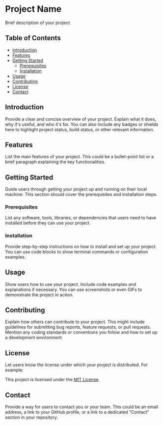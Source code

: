 # Project Name

Brief description of your project.

## Table of Contents

- [Introduction](#introduction)
- [Features](#features)
- [Getting Started](#getting-started)
  - [Prerequisites](#prerequisites)
  - [Installation](#installation)
- [Usage](#usage)
- [Contributing](#contributing)
- [License](#license)
- [Contact](#contact)

## Introduction

Provide a clear and concise overview of your project. Explain what it does, why it's useful, and who it's for. You can also include any badges or shields here to highlight project status, build status, or other relevant information.

## Features

List the main features of your project. This could be a bullet-point list or a brief paragraph explaining the key functionalities.

## Getting Started

Guide users through getting your project up and running on their local machine. This section should cover the prerequisites and installation steps.

### Prerequisites

List any software, tools, libraries, or dependencies that users need to have installed before they can use your project.

### Installation

Provide step-by-step instructions on how to install and set up your project. You can use code blocks to show terminal commands or configuration examples.

## Usage

Show users how to use your project. Include code examples and explanations if necessary. You can use screenshots or even GIFs to demonstrate the project in action.

## Contributing

Explain how others can contribute to your project. This might include guidelines for submitting bug reports, feature requests, or pull requests. Mention any coding standards or conventions you follow and how to set up a development environment.

## License

Let users know the license under which your project is distributed. For example:

This project is licensed under the [MIT License](LICENSE).

## Contact

Provide a way for users to contact you or your team. This could be an email address, a link to your GitHub profile, or a link to a dedicated "Contact" section in your repository.
